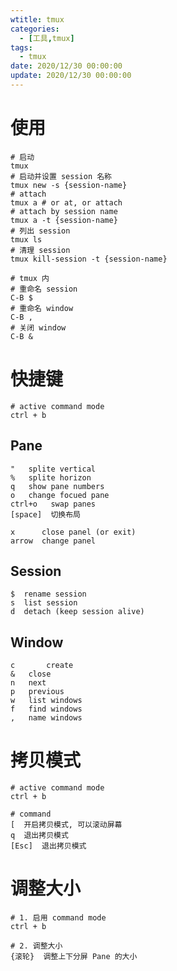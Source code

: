 ```yaml
---
wtitle: tmux
categories: 
  - [工具,tmux]
tags:
  - tmux
date: 2020/12/30 00:00:00
update: 2020/12/30 00:00:00
---
```


# 使用

```shell
# 启动
tmux 
# 启动并设置 session 名称
tmux new -s {session-name}
# attach
tmux a # or at, or attach
# attach by session name
tmux a -t {session-name}
# 列出 session 
tmux ls
# 清理 session
tmux kill-session -t {session-name}

# tmux 内
# 重命名 session
C-B $
# 重命名 window
C-B ,
# 关闭 window
C-B &
```

# 快捷键

```shell
# active command mode
ctrl + b
```

## Pane

```shell
"   splite vertical
%   splite horizon
q   show pane numbers
o   change focued pane
ctrl+o   swap panes
[space]  切换布局

x      close panel (or exit)
arrow  change panel
```

## Session

```shell
$  rename session
s  list session
d  detach (keep session alive)
```

## Window

```shell
c		create
&   close
n   next 
p   previous 
w   list windows
f   find windows
,   name windows
```

# 拷贝模式

```shell
# active command mode
ctrl + b

# command
[  开启拷贝模式, 可以滚动屏幕
q  退出拷贝模式
[Esc]  退出拷贝模式
```

# 调整大小

```shell
# 1. 启用 command mode 
ctrl + b

# 2. 调整大小
{滚轮}  调整上下分屏 Pane 的大小
```

